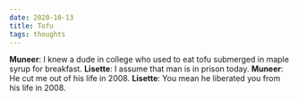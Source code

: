 ```yaml
---
date: 2020-10-13
title: Tofu
tags: thoughts
---
```


**Muneer**: I knew a dude in college who used to eat tofu submerged in maple syrup for breakfast.
**Lisette**: I assume that man is in prison today.
**Muneer**: He cut me out of his life in 2008.
**Lisette**: You mean he liberated you from his life in 2008.
